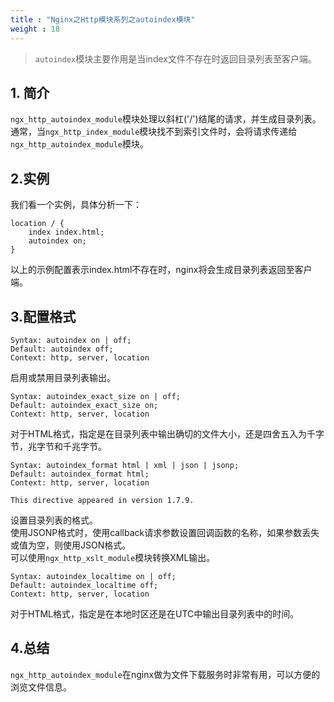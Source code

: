 ```yaml
---
title : "Nginx之Http模块系列之autoindex模块"
weight : 18 
---
```


> `autoindex`模块主要作用是当index文件不存在时返回目录列表至客户端。 

## 1. 简介  
`ngx_http_autoindex_module`模块处理以斜杠('/')结尾的请求，并生成目录列表。通常，当`ngx_http_index_module`模块找不到索引文件时，会将请求传递给`ngx_http_autoindex_module`模块。  


## 2.实例
我们看一个实例，具体分析一下： 

```shell
location / {
    index index.html;
    autoindex on;
}
```
以上的示例配置表示index.html不存在时，nginx将会生成目录列表返回至客户端。  

## 3.配置格式
```shell
Syntax:	autoindex on | off;
Default: autoindex off;
Context: http, server, location
```
启用或禁用目录列表输出。  

```shell
Syntax: autoindex_exact_size on | off;
Default: autoindex_exact_size on;
Context: http, server, location
```
对于HTML格式，指定是在目录列表中输出确切的文件大小，还是四舍五入为千字节，兆字节和千兆字节。
```shell
Syntax:	autoindex_format html | xml | json | jsonp;
Default: autoindex_format html;
Context: http, server, location

This directive appeared in version 1.7.9.
```
设置目录列表的格式。  
使用JSONP格式时，使用callback请求参数设置回调函数的名称，如果参数丢失或值为空，则使用JSON格式。  
可以使用`ngx_http_xslt_module`模块转换XML输出。  

```shell
Syntax:	autoindex_localtime on | off;
Default: autoindex_localtime off;
Context: http, server, location
```
对于HTML格式，指定是在本地时区还是在UTC中输出目录列表中的时间。  

## 4.总结
`ngx_http_autoindex_module`在nginx做为文件下载服务时非常有用，可以方便的浏览文件信息。  
